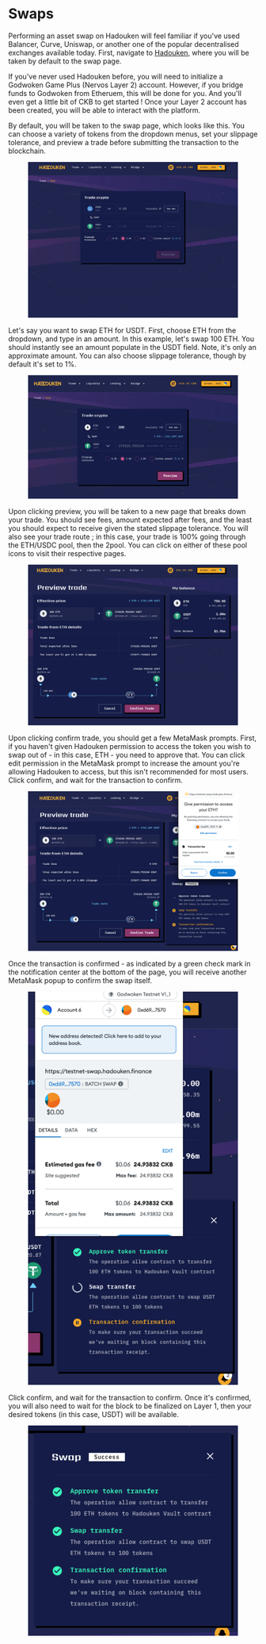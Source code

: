# Swaps

Performing an asset swap on Hadouken will feel familiar if you've used Balancer, Curve, Uniswap, or another one of the popular decentralised exchanges available today. First, navigate to [Hadouken](https://app.hadouken.finance/), where you will be taken by default to the swap page.

If you've never used Hadouken before, you will need to initialize a Godwoken Game Plus (Nervos Layer 2) account. However, if you bridge funds to Godwoken from Etheruem, this will be done for you. And you'll even get a little bit of CKB to get started ! Once your Layer 2 account has been created, you will be able to interact with the platform.

By default, you will be taken to the swap page, which looks like this. You can choose a variety of tokens from the dropdown menus, set your slippage tolerance, and preview a trade before submitting the transaction to the blockchain.

<figure><img src="../../.gitbook/assets/image.png" alt=""><figcaption></figcaption></figure>

Let's say you want to swap ETH for USDT. First, choose ETH from the dropdown, and type in an amount. In this example, let's swap 100 ETH. You should instantly see an amount populate in the USDT field. Note, it's only an approximate amount. You can also choose slippage tolerance, though by default it's set to 1%.

<figure><img src="../../.gitbook/assets/image (1).png" alt=""><figcaption></figcaption></figure>

Upon clicking preview, you will be taken to a new page that breaks down your trade. You should see fees, amount expected after fees, and the least you should expect to receive given the stated slippage tolerance. You will also see your trade route ; in this case, your trade is 100% going through the ETH/USDC pool, then the 2pool. You can click on either of these pool icons to visit their respective pages.

<figure><img src="../../.gitbook/assets/image (3).png" alt=""><figcaption></figcaption></figure>

Upon clicking confirm trade, you should get a few MetaMask prompts. First, if you haven't given Hadouken permission to access the token you wish to swap out of - in this case, ETH - you need to approve that. You can click edit permission in the MetaMask prompt to increase the amount you're allowing Hadouken to access, but this isn't recommended for most users. Click confirm, and wait for the transaction to confirm.

<figure><img src="../../.gitbook/assets/image (5).png" alt=""><figcaption></figcaption></figure>

Once the transaction is confirmed - as indicated by a green check mark in the notification center at the bottom of the page, you will receive another MetaMask popup to confirm the swap itself.

<figure><img src="../../.gitbook/assets/image (12).png" alt=""><figcaption></figcaption></figure>

Click confirm, and wait for the transaction to confirm. Once it's confirmed, you will also need to wait for the block to be finalized on Layer 1, then your desired tokens (in this case, USDT) will be available.

<figure><img src="../../.gitbook/assets/image (32).png" alt=""><figcaption></figcaption></figure>
